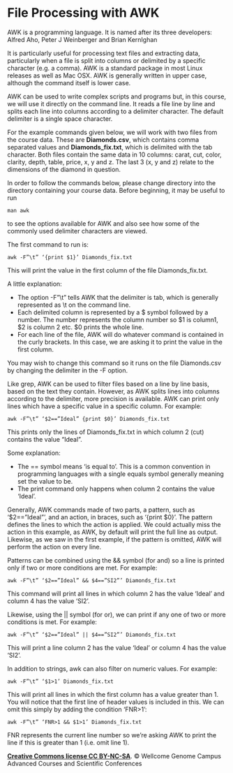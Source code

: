 # File Processing with AWK

AWK is a programming language. It is named after its three developers: Alfred Aho, Peter J Weinberger and Brian KernIghan

It is particularly useful for processing text files and extracting data, particularly when a file is split into columns or delimited by a specific character (e.g. a comma). AWK is a standard package in most Linux releases as well as Mac OSX. AWK is generally written in upper case, although the command itself is lower case.

AWK can be used to write complex scripts and programs but, in this course, we will use it directly on the command line. It reads a file line by line and splits each line into columns according to a delimiter character. The default delimiter is a single space character.

For the example commands given below, we will work with two files from the course data. These are **Diamonds.csv**, which contains comma separated values and **Diamonds_fix.txt**, which is delimited with the tab character. Both files contain the same data in 10 columns: carat, cut, color, clarity, depth, table, price, x, y and z. The last 3 (x, y and z) relate to the dimensions of the diamond in question.

In order to follow the commands below, please change directory into the directory containing your course data. Before beginning, it may be useful to run

```
man awk 
```

to see the options available for AWK and also see how some of the commonly used delimiter characters are viewed.

The first command to run is:

```
awk -F”\t” ‘{print $1}’ Diamonds_fix.txt
```

This will print the value in the first column of the file Diamonds_fix.txt.

A little explanation:

- The option -F”\t” tells AWK that the delimiter is tab, which is generally represented as \t on the command line.
- Each delimited column is represented by a $ symbol followed by a number. The number represents the column number so $1 is column1, $2 is column 2 etc. $0 prints the whole line.
- For each line of the file, AWK will do whatever command is contained in the curly brackets. In this case, we are asking it to print the value in the first column.

You may wish to change this command so it runs on the file Diamonds.csv by changing the delimiter in the -F option.

Like grep, AWK can be used to filter files based on a line by line basis, based on the text they contain. However, as AWK splits lines into columns according to the delimiter, more precision is available. AWK can print only lines which have a specific value in a specific column. For example:

```
awk -F”\t” ‘$2==”Ideal” {print $0}’ Diamonds_fix.txt
```

This prints only the lines of Diamonds_fix.txt in which column 2 (cut) contains the value “Ideal”.

Some explanation:

- The == symbol means ‘is equal to’. This is a common convention in programming languages with a single equals symbol generally meaning set the value to be.
- The print command only happens when column 2 contains the value ‘Ideal’.

Generally, AWK commands made of two parts, a pattern, such as ‘$2==”Ideal”’, and an action, in braces, such as ‘{print $0}’. The pattern defines the lines to which the action is applied. We could actually miss the action in this example, as AWK, by default will print the full line as output. Likewise, as we saw in the first example, if the pattern is omitted, AWK will perform the action on every line.

Patterns can be combined using the && symbol (for and) so a line is printed only if two or more conditions are met. For example:

```
awk -F”\t” ‘$2==”Ideal” && $4==”SI2”’ Diamonds_fix.txt
```

This command will print all lines in which column 2 has the value ‘Ideal’ and column 4 has the value ‘SI2’.

Likewise, using the || symbol (for or), we can print if any one of two or more conditions is met. For example:

```
awk -F”\t” ‘$2==”Ideal” || $4==”SI2”’ Diamonds_fix.txt
```

This will print a line column 2 has the value ‘Ideal’ or column 4 has the value ‘SI2’.

In addition to strings, awk can also filter on numeric values. For example:

```
awk -F”\t” ‘$1>1’ Diamonds_fix.txt
```

This will print all lines in which the first column has a value greater than 1. You will notice that the first line of header values is included in this. We can omit this simply by adding the condition ‘FNR>1’:

```
awk -F”\t” ‘FNR>1 && $1>1’ Diamonds_fix.txt
```

FNR represents the current line number so we’re asking AWK to print the line if this is greater than 1 (i.e. omit line 1).

[**Creative Commons license CC BY-NC-SA**](https://creativecommons.org/licenses/by-nc-sa/3.0/). © Wellcome Genome Campus Advanced Courses and Scientific Conferences 